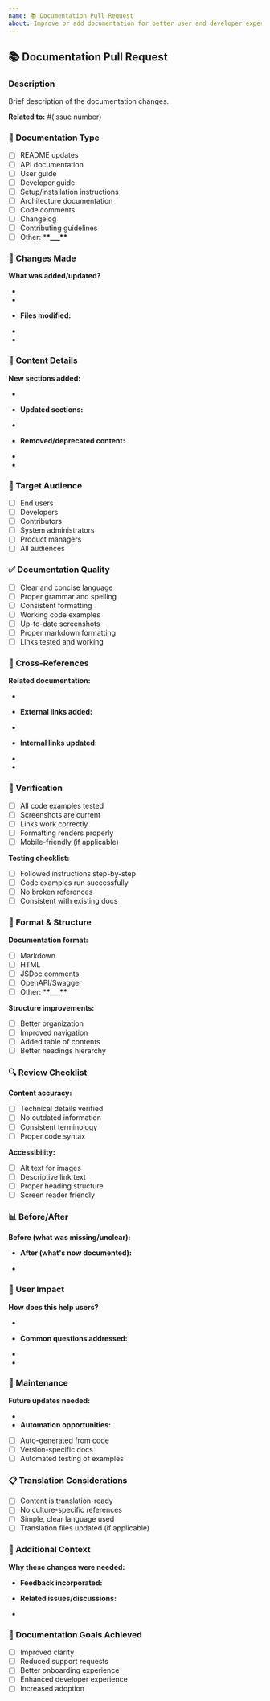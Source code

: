 ```yaml
---
name: 📚 Documentation Pull Request
about: Improve or add documentation for better user and developer experience.
---
```


## 📚 Documentation Pull Request

### Description

Brief description of the documentation changes.

**Related to:** #(issue number)

### 📝 Documentation Type

- [ ] README updates
- [ ] API documentation
- [ ] User guide
- [ ] Developer guide
- [ ] Setup/installation instructions
- [ ] Architecture documentation
- [ ] Code comments
- [ ] Changelog
- [ ] Contributing guidelines
- [ ] Other: \***\*\_\_\_\*\***

### 🎯 Changes Made

**What was added/updated?**

-
-
- **Files modified:**

-
-

### 📖 Content Details

**New sections added:**

-
- **Updated sections:**

-
- **Removed/deprecated content:**

-
-

### 👥 Target Audience

- [ ] End users
- [ ] Developers
- [ ] Contributors
- [ ] System administrators
- [ ] Product managers
- [ ] All audiences

### ✅ Documentation Quality

- [ ] Clear and concise language
- [ ] Proper grammar and spelling
- [ ] Consistent formatting
- [ ] Working code examples
- [ ] Up-to-date screenshots
- [ ] Proper markdown formatting
- [ ] Links tested and working

### 🔗 Cross-References

**Related documentation:**

-
- **External links added:**

-
- **Internal links updated:**

-
-

### 🧪 Verification

- [ ] All code examples tested
- [ ] Screenshots are current
- [ ] Links work correctly
- [ ] Formatting renders properly
- [ ] Mobile-friendly (if applicable)

**Testing checklist:**

- [ ] Followed instructions step-by-step
- [ ] Code examples run successfully
- [ ] No broken references
- [ ] Consistent with existing docs

### 📱 Format & Structure

**Documentation format:**

- [ ] Markdown
- [ ] HTML
- [ ] JSDoc comments
- [ ] OpenAPI/Swagger
- [ ] Other: \***\*\_\_\_\*\***

**Structure improvements:**

- [ ] Better organization
- [ ] Improved navigation
- [ ] Added table of contents
- [ ] Better headings hierarchy

### 🔍 Review Checklist

**Content accuracy:**

- [ ] Technical details verified
- [ ] No outdated information
- [ ] Consistent terminology
- [ ] Proper code syntax

**Accessibility:**

- [ ] Alt text for images
- [ ] Descriptive link text
- [ ] Proper heading structure
- [ ] Screen reader friendly

### 📊 Before/After

**Before (what was missing/unclear):**

- **After (what's now documented):**

-

### 🎯 User Impact

**How does this help users?**

-
- **Common questions addressed:**

-
-

### 🔄 Maintenance

**Future updates needed:**

-
- **Automation opportunities:**

- [ ] Auto-generated from code
- [ ] Version-specific docs
- [ ] Automated testing of examples

### 📋 Translation Considerations

- [ ] Content is translation-ready
- [ ] No culture-specific references
- [ ] Simple, clear language used
- [ ] Translation files updated (if applicable)

### 📝 Additional Context

**Why these changes were needed:**

- **Feedback incorporated:**

- **Related issues/discussions:**

-

### 🎉 Documentation Goals Achieved

- [ ] Improved clarity
- [ ] Reduced support requests
- [ ] Better onboarding experience
- [ ] Enhanced developer experience
- [ ] Increased adoption
